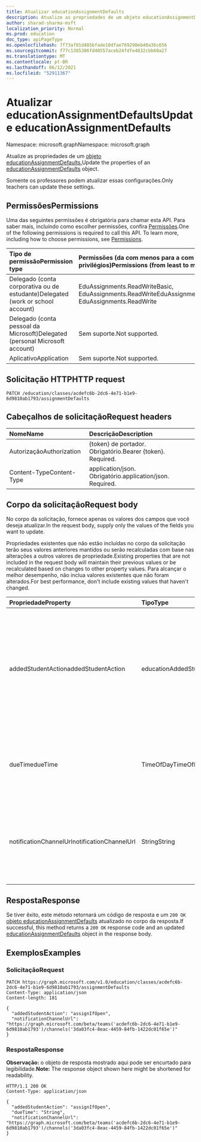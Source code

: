```yaml
---
title: Atualizar educationAssignmentDefaults
description: Atualize as propriedades de um objeto educationAssignmentDefaults.
author: sharad-sharma-msft
localization_priority: Normal
ms.prod: education
doc_type: apiPageType
ms.openlocfilehash: 7f73af01d485bfade10dfae769290eb40a36c656
ms.sourcegitcommit: f77c1385306fd40557aceb24fdfe4832cbb60a27
ms.translationtype: MT
ms.contentlocale: pt-BR
ms.lasthandoff: 06/12/2021
ms.locfileid: "52911367"
---
```

# <a name="update-educationassignmentdefaults"></a><span data-ttu-id="a96c1-103">Atualizar educationAssignmentDefaults</span><span class="sxs-lookup"><span data-stu-id="a96c1-103">Update educationAssignmentDefaults</span></span>
<span data-ttu-id="a96c1-104">Namespace: microsoft.graph</span><span class="sxs-lookup"><span data-stu-id="a96c1-104">Namespace: microsoft.graph</span></span>

<span data-ttu-id="a96c1-105">Atualize as propriedades de um [objeto educationAssignmentDefaults.](../resources/educationassignmentdefaults.md)</span><span class="sxs-lookup"><span data-stu-id="a96c1-105">Update the properties of an [educationAssignmentDefaults](../resources/educationassignmentdefaults.md) object.</span></span>

<span data-ttu-id="a96c1-106">Somente os professores podem atualizar essas configurações.</span><span class="sxs-lookup"><span data-stu-id="a96c1-106">Only teachers can update these settings.</span></span>

## <a name="permissions"></a><span data-ttu-id="a96c1-107">Permissões</span><span class="sxs-lookup"><span data-stu-id="a96c1-107">Permissions</span></span>
<span data-ttu-id="a96c1-p101">Uma das seguintes permissões é obrigatória para chamar esta API. Para saber mais, incluindo como escolher permissões, confira [Permissões](/graph/permissions-reference).</span><span class="sxs-lookup"><span data-stu-id="a96c1-p101">One of the following permissions is required to call this API. To learn more, including how to choose permissions, see [Permissions](/graph/permissions-reference).</span></span>

|<span data-ttu-id="a96c1-110">Tipo de permissão</span><span class="sxs-lookup"><span data-stu-id="a96c1-110">Permission type</span></span>|<span data-ttu-id="a96c1-111">Permissões (da com menos para a com mais privilégios)</span><span class="sxs-lookup"><span data-stu-id="a96c1-111">Permissions (from least to most privileged)</span></span>|
|:---|:---|
|<span data-ttu-id="a96c1-112">Delegado (conta corporativa ou de estudante)</span><span class="sxs-lookup"><span data-stu-id="a96c1-112">Delegated (work or school account)</span></span> |  <span data-ttu-id="a96c1-113">EduAssignments.ReadWriteBasic, EduAssignments.ReadWrite</span><span class="sxs-lookup"><span data-stu-id="a96c1-113">EduAssignments.ReadWriteBasic, EduAssignments.ReadWrite</span></span>  |
|<span data-ttu-id="a96c1-114">Delegado (conta pessoal da Microsoft)</span><span class="sxs-lookup"><span data-stu-id="a96c1-114">Delegated (personal Microsoft account)</span></span> |  <span data-ttu-id="a96c1-115">Sem suporte.</span><span class="sxs-lookup"><span data-stu-id="a96c1-115">Not supported.</span></span>  |
|<span data-ttu-id="a96c1-116">Aplicativo</span><span class="sxs-lookup"><span data-stu-id="a96c1-116">Application</span></span> | <span data-ttu-id="a96c1-117">Sem suporte.</span><span class="sxs-lookup"><span data-stu-id="a96c1-117">Not supported.</span></span> |

## <a name="http-request"></a><span data-ttu-id="a96c1-118">Solicitação HTTP</span><span class="sxs-lookup"><span data-stu-id="a96c1-118">HTTP request</span></span>

<!-- {
  "blockType": "ignored"
}
-->
``` http
PATCH /education/classes/acdefc6b-2dc6-4e71-b1e9-6d9810ab1793/assignmentDefaults
```

## <a name="request-headers"></a><span data-ttu-id="a96c1-119">Cabeçalhos de solicitação</span><span class="sxs-lookup"><span data-stu-id="a96c1-119">Request headers</span></span>
|<span data-ttu-id="a96c1-120">Nome</span><span class="sxs-lookup"><span data-stu-id="a96c1-120">Name</span></span>|<span data-ttu-id="a96c1-121">Descrição</span><span class="sxs-lookup"><span data-stu-id="a96c1-121">Description</span></span>|
|:---|:---|
|<span data-ttu-id="a96c1-122">Autorização</span><span class="sxs-lookup"><span data-stu-id="a96c1-122">Authorization</span></span>|<span data-ttu-id="a96c1-p102">{token} de portador. Obrigatório.</span><span class="sxs-lookup"><span data-stu-id="a96c1-p102">Bearer {token}. Required.</span></span>|
|<span data-ttu-id="a96c1-125">Content-Type</span><span class="sxs-lookup"><span data-stu-id="a96c1-125">Content-Type</span></span>|<span data-ttu-id="a96c1-p103">application/json. Obrigatório.</span><span class="sxs-lookup"><span data-stu-id="a96c1-p103">application/json. Required.</span></span>|

## <a name="request-body"></a><span data-ttu-id="a96c1-128">Corpo da solicitação</span><span class="sxs-lookup"><span data-stu-id="a96c1-128">Request body</span></span>
<span data-ttu-id="a96c1-129">No corpo da solicitação, fornece apenas os valores dos campos que você deseja atualizar.</span><span class="sxs-lookup"><span data-stu-id="a96c1-129">In the request body, supply only the values of the fields you want to update.</span></span>

<span data-ttu-id="a96c1-130">Propriedades existentes que não estão incluídas no corpo da solicitação terão seus valores anteriores mantidos ou serão recalculadas com base nas alterações a outros valores de propriedade.</span><span class="sxs-lookup"><span data-stu-id="a96c1-130">Existing properties that are not included in the request body will maintain their previous values or be recalculated based on changes to other property values.</span></span> <span data-ttu-id="a96c1-131">Para alcançar o melhor desempenho, não inclua valores existentes que não foram alterados.</span><span class="sxs-lookup"><span data-stu-id="a96c1-131">For best performance, don't include existing values that haven't changed.</span></span>

|<span data-ttu-id="a96c1-132">Propriedade</span><span class="sxs-lookup"><span data-stu-id="a96c1-132">Property</span></span>|<span data-ttu-id="a96c1-133">Tipo</span><span class="sxs-lookup"><span data-stu-id="a96c1-133">Type</span></span>|<span data-ttu-id="a96c1-134">Descrição</span><span class="sxs-lookup"><span data-stu-id="a96c1-134">Description</span></span>|
|:---|:---|:---|
|<span data-ttu-id="a96c1-135">addedStudentAction</span><span class="sxs-lookup"><span data-stu-id="a96c1-135">addedStudentAction</span></span>|<span data-ttu-id="a96c1-136">educationAddedStudentAction</span><span class="sxs-lookup"><span data-stu-id="a96c1-136">educationAddedStudentAction</span></span>| <span data-ttu-id="a96c1-137">Ações padrão de nível de classe para alunos adicionados após a data de publicação da atribuição.</span><span class="sxs-lookup"><span data-stu-id="a96c1-137">Class-level default actions for students added after the assignment publication date.</span></span> <span data-ttu-id="a96c1-138">Os valores possíveis são: `none` e `assignIfOpen`.</span><span class="sxs-lookup"><span data-stu-id="a96c1-138">Possible values are: `none`, `assignIfOpen`.</span></span> <span data-ttu-id="a96c1-139">O valor padrão é `none`.</span><span class="sxs-lookup"><span data-stu-id="a96c1-139">The default value is `none`.</span></span>|
|<span data-ttu-id="a96c1-140">dueTime</span><span class="sxs-lookup"><span data-stu-id="a96c1-140">dueTime</span></span>|<span data-ttu-id="a96c1-141">TimeOfDay</span><span class="sxs-lookup"><span data-stu-id="a96c1-141">TimeOfDay</span></span>| <span data-ttu-id="a96c1-142">Valor padrão de nível de classe para o campo de tempo de vencimento.</span><span class="sxs-lookup"><span data-stu-id="a96c1-142">Class-level default value for due time field.</span></span> <span data-ttu-id="a96c1-143">O valor padrão é `23:59:00`</span><span class="sxs-lookup"><span data-stu-id="a96c1-143">Default value is `23:59:00`</span></span>|
|<span data-ttu-id="a96c1-144">notificationChannelUrl</span><span class="sxs-lookup"><span data-stu-id="a96c1-144">notificationChannelUrl</span></span>|<span data-ttu-id="a96c1-145">String</span><span class="sxs-lookup"><span data-stu-id="a96c1-145">String</span></span>| <span data-ttu-id="a96c1-146">Canal Teams padrão para enviar notificações relacionadas à atribuição.</span><span class="sxs-lookup"><span data-stu-id="a96c1-146">Default Teams channel to send notifications related to the assignment.</span></span> <span data-ttu-id="a96c1-147">O valor padrão é `null`.</span><span class="sxs-lookup"><span data-stu-id="a96c1-147">Default value is `null`.</span></span>|



## <a name="response"></a><span data-ttu-id="a96c1-148">Resposta</span><span class="sxs-lookup"><span data-stu-id="a96c1-148">Response</span></span>

<span data-ttu-id="a96c1-149">Se tiver êxito, este método retornará um código de resposta e um `200 OK` [objeto educationAssignmentDefaults](../resources/educationassignmentdefaults.md) atualizado no corpo da resposta.</span><span class="sxs-lookup"><span data-stu-id="a96c1-149">If successful, this method returns a `200 OK` response code and an updated [educationAssignmentDefaults](../resources/educationassignmentdefaults.md) object in the response body.</span></span>

## <a name="examples"></a><span data-ttu-id="a96c1-150">Exemplos</span><span class="sxs-lookup"><span data-stu-id="a96c1-150">Examples</span></span>

### <a name="request"></a><span data-ttu-id="a96c1-151">Solicitação</span><span class="sxs-lookup"><span data-stu-id="a96c1-151">Request</span></span>

<!-- {
  "blockType": "request",
  "name": "update_educationassignmentdefaults"
}
-->
``` http
PATCH https://graph.microsoft.com/v1.0/education/classes/acdefc6b-2dc6-4e71-b1e9-6d9810ab1793/assignmentDefaults
Content-Type: application/json
Content-length: 181

{
  "addedStudentAction": "assignIfOpen",
  "notificationChannelUrl": "https://graph.microsoft.com/beta/teams('acdefc6b-2dc6-4e71-b1e9-6d9810ab1793')/channels('3da03fc4-8eac-4459-84fb-1422dc01f65e')"
}
```

### <a name="response"></a><span data-ttu-id="a96c1-152">Resposta</span><span class="sxs-lookup"><span data-stu-id="a96c1-152">Response</span></span>
<span data-ttu-id="a96c1-153">**Observação:** o objeto de resposta mostrado aqui pode ser encurtado para legibilidade.</span><span class="sxs-lookup"><span data-stu-id="a96c1-153">**Note:** The response object shown here might be shortened for readability.</span></span>
<!-- {
  "blockType": "response",
  "truncated": true,
  "@odata.type": "microsoft.graph.educationAssignmentDefaults"
}
-->
``` http
HTTP/1.1 200 OK
Content-Type: application/json

{
  "addedStudentAction": "assignIfOpen",
  "dueTime": "String",
  "notificationChannelUrl": "https://graph.microsoft.com/beta/teams('acdefc6b-2dc6-4e71-b1e9-6d9810ab1793')/channels('3da03fc4-8eac-4459-84fb-1422dc01f65e')"
}
```


